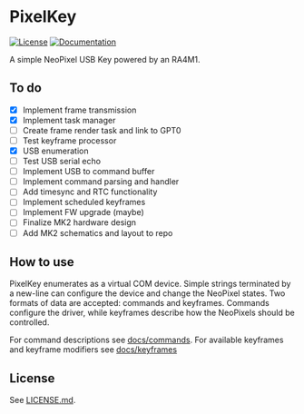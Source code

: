 # PixelKey
[![License](https://img.shields.io/badge/license-BSD_3--Clause-blue.svg)](https://opensource.org/licenses/BSD-3-Clause)
[![Documentation](https://img.shields.io/badge/docs-GitHub_Pages-informational)](https://jprofeta.github.io/pixelkey)

A simple NeoPixel USB Key powered by an RA4M1.

## To do
 - [X] Implement frame transmission
 - [X] Implement task manager
 - [ ] Create frame render task and link to GPT0
 - [ ] Test keyframe processor
 - [X] USB enumeration
 - [ ] Test USB serial echo
 - [ ] Implement USB to command buffer
 - [ ] Implement command parsing and handler
 - [ ] Add timesync and RTC functionality
 - [ ] Implement scheduled keyframes
 - [ ] Implement FW upgrade (maybe)
 - [ ] Finalize MK2 hardware design
 - [ ] Add MK2 schematics and layout to repo

## How to use
PixelKey enumerates as a virtual COM device. Simple strings terminated by a new-line can configure the device and change the NeoPixel states. Two formats of data are accepted: commands and keyframes. Commands configure the driver, while keyframes describe how the NeoPixels should be controlled.

For command descriptions see [docs/commands](./docs/commands.md). For available keyframes and keyframe modifiers see [docs/keyframes](./docs/keyframes.md)

## License
See [LICENSE.md](./LICENSE.md).
